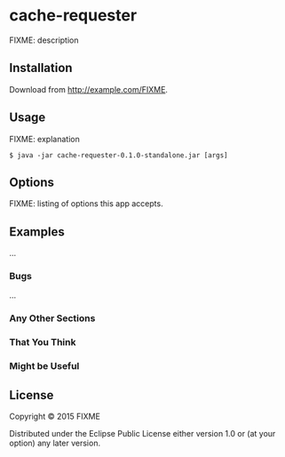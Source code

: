 # cache-requester

FIXME: description

## Installation

Download from http://example.com/FIXME.

## Usage

FIXME: explanation

    $ java -jar cache-requester-0.1.0-standalone.jar [args]

## Options

FIXME: listing of options this app accepts.

## Examples

...

### Bugs

...

### Any Other Sections
### That You Think
### Might be Useful

## License

Copyright © 2015 FIXME

Distributed under the Eclipse Public License either version 1.0 or (at
your option) any later version.
